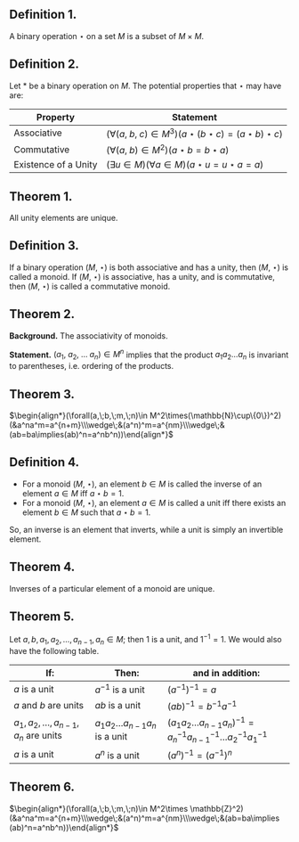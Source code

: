 
## Definition 1.

A binary operation $\star$ on a set $M$ is a subset of $M\times M$.

## Definition 2.

Let $*$ be a binary operation on $M$. The potential properties that $\star$ may have are:

| Property             | Statement                                                         |
| -------------------- | ----------------------------------------------------------------- |
| Associative          | $(\forall(a,\;b,\;c)\in M^3)(a\star(b\star c)=(a\star b)\star c)$ |
| Commutative          | $(\forall(a,\;b)\in M^2)(a\star b=b\star a)$                      |
| Existence of a Unity | $(\exists u\in M)(\forall a\in M)(a\star u=u\star a=a)$           |

## Theorem 1.

All unity elements are unique. 

## Definition 3.

If a binary operation $(M,\;\star)$ is both associative and has a unity, then $(M,\;\star)$ is called a monoid. If $(M,\;\star)$ is associative, has a unity, and is commutative, then $(M,\;\star)$ is called a commutative monoid.
## Theorem 2.

**Background.** The associativity of monoids.

**Statement.** $(a_1,\;a_2,\;\dots\;a_n)\in M^n$ implies that the product $a_1a_2\dots a_n$ is invariant to parentheses, i.e. ordering of the products.

## Theorem 3.

$\begin{align*}(\forall(a,\;b,\;m,\;n)\in M^2\times(\mathbb{N}\cup\{0\})^2)(&a^na^m=a^{n+m}\\\wedge\;&(a^n)^m=a^{nm}\\\wedge\;&(ab=ba\implies(ab)^n=a^nb^n))\end{align*}$

## Definition 4.

 - For a monoid $(M,\;\star)$, an element $b\in M$ is called the inverse of an element $a\in M$ iff $a\star b=1$. 
- For a monoid $(M,\;\star)$, an element $a\in M$ is called a unit iff there exists an element $b\in M$ such that $a\star b=1$.

So, an inverse is an element that inverts, while a unit is simply an invertible element.
## Theorem 4.

Inverses of a particular element of a monoid are unique.

## Theorem 5.

Let $a,b,a_1,a_2,\dots,a_{n-1},a_n\in M$; then $1$ is a unit, and $1^{-1}=1$. We would also have the following table.

| If:                                   | Then:                              | and in addition:                                                           |
| ------------------------------------- | ---------------------------------- | -------------------------------------------------------------------------- |
| $a$ is a unit                         | $a^{-1}$ is a unit                 |  $(a^{-1})^{-1}=a$                                                         |
| $a$ and $b$ are units                 | $ab$ is a unit                     | $(ab)^{-1}=b^{-1}a^{-1}$                                                   |
| $a_1,a_2,\dots,a_{n-1},a_n$ are units | $a_1a_2\dots a_{n-1}a_n$ is a unit | $(a_1a_2\dots a_{n-1}a_n)^{-1}=a_n^{-1}a_{n-1}^{-1}\dots a_2^{-1}a_1^{-1}$ |
| $a$ is a unit                         | $a^n$ is a unit                    | $(a^n)^{-1}=(a^{-1})^n$                                                    |

## Theorem 6.

$\begin{align*}(\forall(a,\;b,\;m,\;n)\in M^2\times \mathbb{Z}^2)(&a^na^m=a^{n+m}\\\wedge\;&(a^n)^m=a^{nm}\\\wedge\;&(ab=ba\implies (ab)^n=a^nb^n))\end{align*}$

